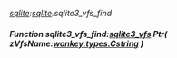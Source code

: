 _[sqlite](../../modules/sqlite/sqlite-module.md):[sqlite](../../modules/sqlite/sqlite-module.md).sqlite3\_vfs\_find_
##### Function sqlite3\_vfs\_find:[sqlite3_vfs](../../modules/sqlite/sqlite-sqlite3_vfs.md) Ptr( zVfsName:[wonkey.types.Cstring](../../modules/wonkey/wonkey-types-cstring.md) )
